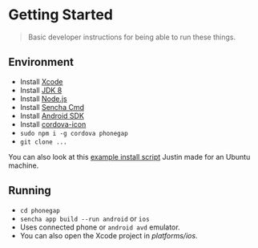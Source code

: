 # Getting Started

> Basic developer instructions for being able to run these things.

## Environment

- Install [Xcode](https://developer.apple.com/xcode/)
- Install [JDK 8](http://www.oracle.com/technetwork/java/javase/downloads/index.html)
- Install [Node.js](https://nodejs.org/)
- Install [Sencha Cmd](https://www.sencha.com/products/sencha-cmd/)
- Install [Android SDK](https://developer.android.com/studio/index.html)
- Install [cordova-icon](https://github.com/AlexDisler/cordova-icon)
- `sudo npm i -g cordova phonegap`
- `git clone ...`

You can also look at this [example install script](https://gist.github.com/jhcarr/c0276b2978b8603c74e3) Justin made for an Ubuntu machine.

## Running

- `cd phonegap`
- `sencha app build --run android` or `ios`
- Uses connected phone or `android avd` emulator.
- You can also open the Xcode project in *platforms/ios*.
